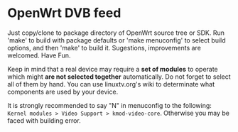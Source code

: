 # OpenWrt DVB feed
Just copy/clone to package directory of OpenWrt source tree or SDK.
Run 'make' to build with package defaults or 'make menuconfig'
to select build options, and then 'make' to build it.
Sugestions, improvements are welcomed.
Have Fun.

Keep in mind that a real device may require a **set of modules** to operate
which might **are not selected together** automatically. Do not forget to
select all of them by hand. You can use linuxtv.org's wiki to determinate
what components are used by your device.

It is strongly recommended to say "N" in menuconfig to the following:
`Kernel modules > Video Support > kmod-video-core`. Otherwise you may
be faced with building error.
